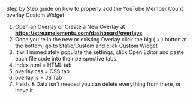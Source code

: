 Step by Step guide on how to properly add the YouTube Member Count overlay Custom Widget

1) Open an Overlay or Create a New Overlay at **https://streamelements.com/dashboard/overlays**
2) Once you're in the new or existing Overlay click the big ( + ) button at the bottom, go to Static/Custom and click Custom Widget
3) It will immediately populate the settings, click Open Editor and paste each file code into their perspective tabs.
4) index.html = HTML tab
5) overlay.css = CSS tab
6) overlay.js = JS Tab
7) Fields & Data isn't needed you can delete everything from there, or leave it.
